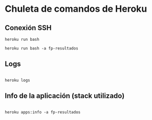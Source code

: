 # Chuleta de comandos de Heroku

## Conexión SSH

```
heroku run bash

heroku run bash -a fp-resultados

```

## Logs

```

heroku logs

```

## Info de la aplicación (stack utilizado)
```

heroku apps:info -a fp-resultados

```
